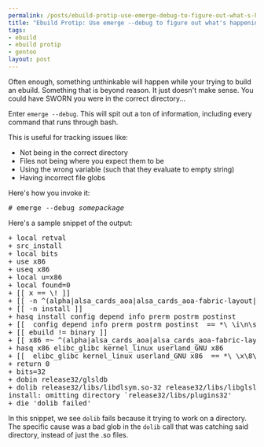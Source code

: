```yaml
--- 
permalink: /posts/ebuild-protip-use-emerge-debug-to-figure-out-what-s-happening-2
title: "Ebuild Protip: Use emerge --debug to figure out what's happening"
tags: 
- ebuild
- ebuild protip
- gentoo
layout: post
---
```

Often enough, something unthinkable will happen while your trying to build an ebuild. Something that is beyond reason. It just doesn't make sense. You could have SWORN you were in the correct directory...

Enter `emerge --debug`. This will spit out a ton of information, including every command that runs through bash.

This is useful for tracking issues like:

 * Not being in the correct directory
 * Files not being where you expect them to be
 * Using the wrong variable (such that they evaluate to empty string)
 * Having incorrect file globs
 
Here's how you invoke it:

<pre class="terminal unix"><samp class="shell prompt">#</samp> <kbd class="shell">emerge --debug <var>somepackage</var></kbd></pre>

Here's a sample snippet of the output:

<pre>+ local retval
+ src_install
+ local bits
+ use x86
+ useq x86
+ local u=x86
+ local found=0
+ [[ x == \! ]]
+ [[ -n ^(alpha|alsa_cards_aoa|alsa_cards_aoa-fabric-layout|alsa_cards_aoa-onyx|alsa_cards_aoa-soundbus|alsa_cards_aoa-soundbus-i2s|alsa_cards_aoa-tas|alsa_cards_aoa-toonie|alsa_cards_armaaci|alsa_cards_at91-soc|alsa_cards_at91-soc-eti-b1-wm8731|alsa_cards_au1x00|alsa_cards_harmony|alsa_cards_powermac|alsa_cards_pxa2xx-i2sound|alsa_cards_pxa2xx-soc|alsa_cards_pxa2xx-soc-corgi|alsa_cards_pxa2xx-soc-poodle|alsa_cards_pxa2xx-soc-spitz|alsa_cards_pxa2xx-soc-tosa|alsa_cards_sa11xx-uda1341ts|alsa_cards_sun-amd7930|alsa_cards_sun-cs4231|alsa_cards_sun-dbri|altivec|amd64|aqua|arm|bmp|bmpx|bootstrap|build|coreaudio|crosscompile_opts_.*|elibc_.*|elibc_Darwin|elibc_DragonFly|elibc_FreeBSD|elibc_NetBSD|elibc_OpenBSD|elibc_glibc|elibc_uclibc|emul-linux-x86|hppa|ia64|ibm|infopipe|kernel_.*|kernel_Darwin|kernel_FreeBSD|kernel_linux|m68k|mips|mplayer-bin|multilib|n32|n64|pam_console|pbbuttonsd|ppc|ppc64|ppcsha1|s390|selinux|sh|sparc|sparc-fbsd|uclibc|ultra1|userland_.*|userland_BSD|userland_Darwin|userland_GNU|video_cards_impact|video_cards_newport|video_cards_sunbw2|video_cards_suncg14|video_cards_suncg3|video_cards_suncg6|video_cards_sunffb|video_cards_sunleo|video_cards_suntcx|vis|x86|x86-fbsd|xmms)$ ]]
+ [[ -n install ]]
+ hasq install config depend info prerm postrm postinst
+ [[  config depend info prerm postrm postinst  == *\ \i\n\s\t\a\l\l\ * ]]
+ [[ ebuild != binary ]]
+ [[ x86 =~ ^(alpha|alsa_cards_aoa|alsa_cards_aoa-fabric-layout|alsa_cards_aoa-onyx|alsa_cards_aoa-soundbus|alsa_cards_aoa-soundbus-i2s|alsa_cards_aoa-tas|alsa_cards_aoa-toonie|alsa_cards_armaaci|alsa_cards_at91-soc|alsa_cards_at91-soc-eti-b1-wm8731|alsa_cards_au1x00|alsa_cards_harmony|alsa_cards_powermac|alsa_cards_pxa2xx-i2sound|alsa_cards_pxa2xx-soc|alsa_cards_pxa2xx-soc-corgi|alsa_cards_pxa2xx-soc-poodle|alsa_cards_pxa2xx-soc-spitz|alsa_cards_pxa2xx-soc-tosa|alsa_cards_sa11xx-uda1341ts|alsa_cards_sun-amd7930|alsa_cards_sun-cs4231|alsa_cards_sun-dbri|altivec|amd64|aqua|arm|bmp|bmpx|bootstrap|build|coreaudio|crosscompile_opts_.*|elibc_.*|elibc_Darwin|elibc_DragonFly|elibc_FreeBSD|elibc_NetBSD|elibc_OpenBSD|elibc_glibc|elibc_uclibc|emul-linux-x86|hppa|ia64|ibm|infopipe|kernel_.*|kernel_Darwin|kernel_FreeBSD|kernel_linux|m68k|mips|mplayer-bin|multilib|n32|n64|pam_console|pbbuttonsd|ppc|ppc64|ppcsha1|s390|selinux|sh|sparc|sparc-fbsd|uclibc|ultra1|userland_.*|userland_BSD|userland_Darwin|userland_GNU|video_cards_impact|video_cards_newport|video_cards_sunbw2|video_cards_suncg14|video_cards_suncg3|video_cards_suncg6|video_cards_sunffb|video_cards_sunleo|video_cards_suntcx|vis|x86|x86-fbsd|xmms)$ ]]
+ hasq x86 elibc_glibc kernel_linux userland_GNU x86
+ [[  elibc_glibc kernel_linux userland_GNU x86  == *\ \x\8\6\ * ]]
+ return 0
+ bits=32
+ dobin release32/glsldb
+ dolib release32/libs/libdlsym.so-32 release32/libs/libglsldebug.so-32 release32/libs/plugins32
install: omitting directory `release32/libs/plugins32&#39;
+ die &#39;dolib failed&#39;</pre>

In this snippet, we see `dolib` fails because it trying to work on a directory. The specific cause was a bad glob in the `dolib` call that was catching said directory, instead of just the .so files.